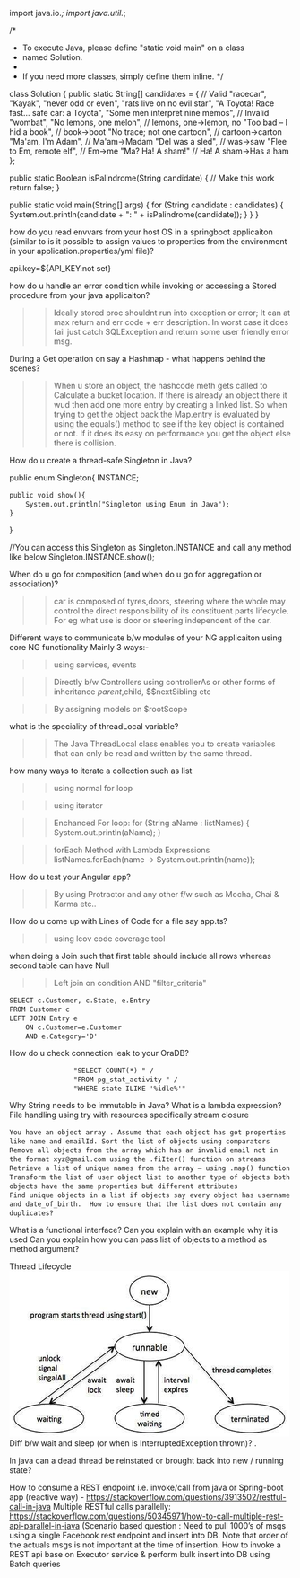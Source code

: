 >>
import java.io.*;
import java.util.*;

/*
 * To execute Java, please define "static void main" on a class
 * named Solution.
 *
 * If you need more classes, simply define them inline.
 */

class Solution {
  public static String[] candidates = {
    // Valid
    "racecar", 
    "Kayak",
    "never odd or even",
    "rats live on no evil star",
    "A Toyota! Race fast... safe car: a Toyota",
    "Some men interpret nine memos",
    // Invalid
    "wombat",
    "No lemons, one melon", // lemons, one->lemon, no
    "Too bad – I hid a book", // book->boot
    "No trace; not one cartoon", // cartoon->carton
    "Ma'am, I'm Adam", // Ma'am->Madam
    "Del was a sled", // was->saw
    "Flee to Em, remote elf", // Em->me
    "Ma? Ha! A sham!" // Ha! A sham->Has a ham
  };
  
  public static Boolean isPalindrome(String candidate) {
    // Make this work
    return false;
  }
  
  public static void main(String[] args) {
    for (String candidate : candidates) {
      System.out.println(candidate + ": " + isPalindrome(candidate));
    }
  }
}

how do you read envvars from your host OS in a springboot applicaiton (similar to is it possible to assign values to properties from the environment in your application.properties/yml file)?
>>
api.key=${API_KEY:not set}

how do u handle an error condition while invoking or accessing a Stored procedure from your java applicaiton?
>>Ideally stored proc shouldnt run into exception or error; It can at max return and err code + err description.
In worst case it does fail just catch SQLException and return some user friendly error msg.

During a Get operation on say a Hashmap - what happens behind the scenes?
>>When u store an object, the hashcode meth gets called to Calculate a bucket location. If there is already an object there it wud then add one more entry by creating a linked list. So when trying to get the object back the Map.entry is evaluated by using the equals() method to see if the key object is contained or not. If it does its easy on performance you get the object else there is collision.

How do u create a thread-safe Singleton in Java?
>>
public enum Singleton{
    INSTANCE;
 
    public void show(){
        System.out.println("Singleton using Enum in Java");
    }
}

//You can access this Singleton as Singleton.INSTANCE and call any method like below
Singleton.INSTANCE.show();


When do u go for composition (and when do u go for aggregation or association)?
>>car is composed of tyres,doors, steering where the whole may control the direct responsibility of its constituent parts lifecycle. For eg what use is door or steering independent of the car.

Different ways to communicate b/w modules of your NG applicaiton using core NG functionality
Mainly 3 ways:-
>>using services, events

>>Directly b/w Controllers using controllerAs or other forms of inheritance $parent,$child, $$nextSibling etc

>>By assigning models on $rootScope

what is the speciality of threadLocal variable?
>>The Java ThreadLocal class enables you to create variables that can only be read and written by the same thread.

how many ways to iterate a collection such as list
>> using normal for loop

>> using iterator

>>Enchanced For loop: for (String aName : listNames) {
    System.out.println(aName);
}

>>forEach Method with Lambda Expressions
listNames.forEach(name -> System.out.println(name));

How do u test your Angular app? 
>>By using Protractor and any other f/w such as Mocha, Chai & Karma etc..

How do u come up with Lines of Code for a file say app.ts?
>>using lcov code coverage tool

when doing a Join such that first table should include all rows whereas second table can have Null
>>Left join on condition AND "filter_criteria"

    SELECT c.Customer, c.State, e.Entry
    FROM Customer c
    LEFT JOIN Entry e
        ON c.Customer=e.Customer
        AND e.Category='D'

How do u check connection leak to your OraDB?
>>
                    "SELECT COUNT(*) " /
                    "FROM pg_stat_activity " /
                    "WHERE state ILIKE '%idle%'"
                    
 
Why String needs to be immutable in Java?
What is a lambda expression? 
File handling using try with resources specifically stream closure

 	You have an object array . Assume that each object has got properties like name and emailId. Sort the list of objects using comparators 
 	Remove all objects from the array which has an invalid email not in the format xyz@gmail.com using the .fiIter() function on streams 
 	Retrieve a list of unique names from the array — using .map() function
 	Transform the list of user object list to another type of objects both objects have the same properties but different attributes
 	Find unique objects in a list if objects say every object has username and date_of_birth.  How to ensure that the list does not contain any duplicates?

What is a functional interface? Can you explain with an example why it is used
Can you explain how you can pass list of objects to a method as method argument?

Thread Lifecycle
![Thread Lifecycle](https://github.com/praveen-cimplicity/Jenkins-Setup/blob/master/Thread_Lifecycle.jpg)
Diff b/w wait and sleep (or when is InterruptedException thrown)? .
 
In java can a dead thread be reinstated or brought back into new / running state?

How to consume a REST endpoint  i.e.  invoke/call from java or Spring-boot app (reactive way) - https://stackoverflow.com/questions/3913502/restful-call-in-java
Multiple RESTful calls parallelly: https://stackoverflow.com/questions/50345971/how-to-call-multiple-rest-api-parallel-in-java 
(Scenario based question : Need to pull 1000’s of msgs using a single Facebook rest endpoint and insert into DB. Note that order of the actuals msgs is not important at the time of insertion. 
How to invoke a REST api base on Executor service & perform bulk insert into DB using Batch queries

                    

